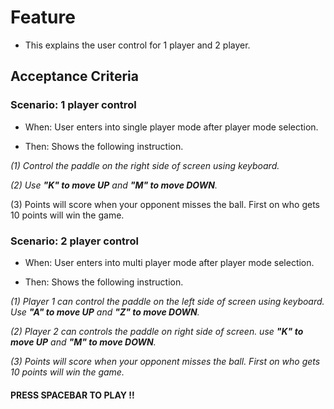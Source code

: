 # Feature

- This explains the user control for 1 player and 2 player.

## Acceptance Criteria

### Scenario: 1 player control

- When: User enters into single player mode after player mode selection.

- Then: Shows the following instruction.

_(1) Control the paddle on the right side of screen using keyboard._

_(2) Use **"K" to move UP** and **"M" to move DOWN**._

(3) Points will score when your opponent misses the ball.
First on who gets 10 points will win the game.

### Scenario: 2 player control

- When: User enters into multi player mode after player mode selection.

- Then: Shows the following instruction.

_(1) Player 1 can control the paddle on the left side of screen using keyboard.
Use **"A" to move UP** and **"Z" to move DOWN**._

_(2) Player 2 can controls the paddle on right side of screen.
use **"K" to move UP** and **"M" to move DOWN**._

_(3) Points will score when your opponent misses the ball.
First on who gets 10 points will win the game._

#### PRESS SPACEBAR TO PLAY !!
